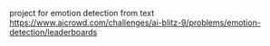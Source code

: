 
project for emotion detection from text https://www.aicrowd.com/challenges/ai-blitz-9/problems/emotion-detection/leaderboards 
